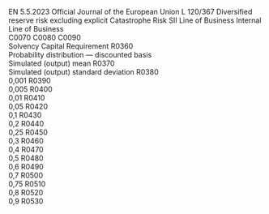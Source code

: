 EN  5.5.2023 Official Journal of the European Union L 120/367
 Diversified 
reserve risk 
excluding explicit 
Catastrophe Risk  SII Line of 
Business  Internal Line of 
Business  
C0070  C0080  C0090  
Solvency Capital Requirement  R0360  
Probability distribution — discounted basis  
Simulated (output) mean  R0370  
Simulated (output) standard deviation  R0380  
0,001  R0390  
0,005  R0400  
0,01  R0410  
0,05  R0420  
0,1  R0430  
0,2  R0440  
0,25  R0450  
0,3  R0460  
0,4  R0470  
0,5  R0480  
0,6  R0490  
0,7  R0500  
0,75  R0510  
0,8  R0520  
0,9  R0530